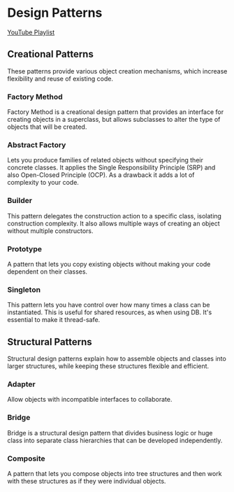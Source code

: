 # Design Patterns 

[YouTube Playlist](https://www.youtube.com/watch?v=MqddY6Ochkc&list=PLbIBj8vQhvm0VY5YrMrafWaQY2EnJ3j8H&index=1&t=0s)

## Creational Patterns
These patterns provide various object creation mechanisms, which increase flexibility and reuse of existing code.

### Factory Method
Factory Method is a creational design pattern that provides an interface for creating objects in a superclass, but allows subclasses to alter the type of objects that will be created.

### Abstract Factory
Lets you produce families of related objects without specifying their concrete classes. It applies the Single Responsibility Principle (SRP) and also Open-Closed Principle (OCP). As a drawback it adds a lot of complexity to your code.

### Builder
This pattern delegates the construction action to a specific class, isolating construction complexity. It also allows multiple ways of creating an object without multiple constructors.

### Prototype
A pattern that lets you copy existing objects without making your code dependent on their classes.

### Singleton
This pattern lets you have control over how many times a class can be instantiated. This is useful for shared resources, as when using DB. It's essential to make it thread-safe.

## Structural Patterns
Structural design patterns explain how to assemble objects and classes into larger structures, while keeping these structures flexible and efficient.

### Adapter
Allow objects with incompatible interfaces to collaborate.

### Bridge
Bridge is a structural design pattern that divides business logic or huge class into separate class hierarchies that can be developed independently.

### Composite
A pattern that lets you compose objects into tree structures and then work with these structures as if they were individual objects.